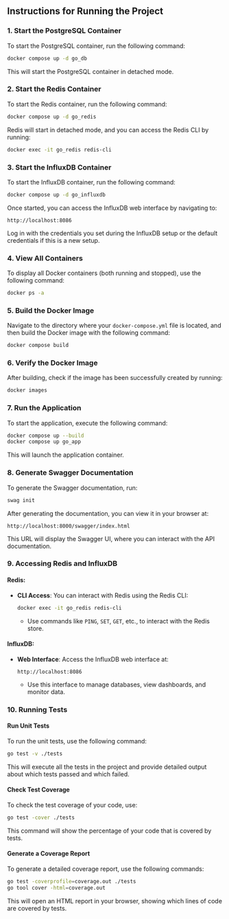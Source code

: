 ## Instructions for Running the Project

### 1. Start the PostgreSQL Container

To start the PostgreSQL container, run the following command:

```bash
docker compose up -d go_db
```

This will start the PostgreSQL container in detached mode.

### 2. Start the Redis Container

To start the Redis container, run the following command:

```bash
docker compose up -d go_redis
```

Redis will start in detached mode, and you can access the Redis CLI by running:

```bash
docker exec -it go_redis redis-cli
```

### 3. Start the InfluxDB Container

To start the InfluxDB container, run the following command:

```bash
docker compose up -d go_influxdb
```

Once started, you can access the InfluxDB web interface by navigating to:

```plaintext
http://localhost:8086
```

Log in with the credentials you set during the InfluxDB setup or the default credentials if this is a new setup.

### 4. View All Containers

To display all Docker containers (both running and stopped), use the following command:

```bash
docker ps -a
```

### 5. Build the Docker Image

Navigate to the directory where your `docker-compose.yml` file is located, and then build the Docker image with the
following command:

```bash
docker compose build
```

### 6. Verify the Docker Image

After building, check if the image has been successfully created by running:

```bash
docker images
```

### 7. Run the Application

To start the application, execute the following command:

```bash
docker compose up --build
docker compose up go_app
```

This will launch the application container.

### 8. Generate Swagger Documentation

To generate the Swagger documentation, run:

```bash
swag init
```

After generating the documentation, you can view it in your browser at:

```plaintext
http://localhost:8000/swagger/index.html
```

This URL will display the Swagger UI, where you can interact with the API documentation.

### 9. Accessing Redis and InfluxDB

#### Redis:

- **CLI Access**: You can interact with Redis using the Redis CLI:

  ```bash
  docker exec -it go_redis redis-cli
  ```

    - Use commands like `PING`, `SET`, `GET`, etc., to interact with the Redis store.

#### InfluxDB:

- **Web Interface**: Access the InfluxDB web interface at:

  ```plaintext
  http://localhost:8086
  ```

    - Use this interface to manage databases, view dashboards, and monitor data.

### 10. Running Tests

#### Run Unit Tests

To run the unit tests, use the following command:

```bash
go test -v ./tests
```

This will execute all the tests in the project and provide detailed output about which tests passed and which failed.

#### Check Test Coverage

To check the test coverage of your code, use:

```bash
go test -cover ./tests
```

This command will show the percentage of your code that is covered by tests.

#### Generate a Coverage Report

To generate a detailed coverage report, use the following commands:

```bash
go test -coverprofile=coverage.out ./tests
go tool cover -html=coverage.out
```

This will open an HTML report in your browser, showing which lines of code are covered by tests.